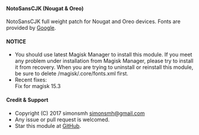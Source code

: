 #### NotoSansCJK (Nougat & Oreo)

NotoSansCJK full weight patch for Nougat and Oreo devices.
Fonts are provided by [Google](https://github.com/googlei18n/noto-cjk).

#### NOTICE

* You should use latest Magisk Manager to install this module. If you meet any problem under installation from Magisk Manager, please try to install it from recovery. When you are trying to uninstall or reinstall this module, be sure to delete /magisk/.core/fonts.xml first.
* Recent fixes:  
Fix for magisk 15.3

#### Credit & Support

* Copyright (C) 2017 simonsmh <simonsmh@gmail.com>
* Any issue or pull request is welcomed.
* Star this module at [GitHub](https://github.com/Magisk-Modules-Repo/magisk-notosanscjk-nougat).
